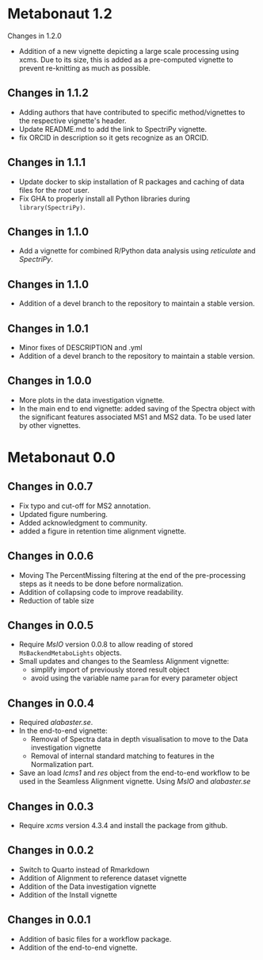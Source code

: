 # Metabonaut 1.2

Changes in 1.2.0
- Addition of a new vignette depicting a large scale processing using xcms.
  Due to its size, this is added as a pre-computed vignette to prevent re-knitting
  as much as possible.

## Changes in 1.1.2

- Adding authors that have contributed to specific method/vignettes to the
  respective vignette's header. 
- Update README.md to add the link to SpectriPy vignette. 
- fix ORCID  in description so it gets recognize as an ORCID. 

## Changes in 1.1.1

- Update docker to skip installation of R packages and caching of data files for
  the *root* user.
- Fix GHA to properly install all Python libraries during `library(SpectriPy)`.

## Changes in 1.1.0

- Add a vignette for combined R/Python data analysis using *reticulate* and
  *SpectriPy*.

## Changes in 1.1.0

- Addition of a devel branch to the repository to maintain a stable version.

## Changes in 1.0.1

- Minor fixes of DESCRIPTION and .yml
- Addition of a devel branch to the repository to maintain a stable version.

## Changes in 1.0.0

- More plots in the data investigation vignette.
- In the main end to end vignette: added saving of the Spectra object with the
  significant features associated MS1 and MS2 data. To be used later by other
  vignettes.


# Metabonaut 0.0

## Changes in 0.0.7

- Fix typo and cut-off for MS2 annotation.
- Updated figure numbering.
- Added acknowledgment to community.
- added a figure in retention time alignment vignette.

## Changes in 0.0.6

- Moving The PercentMissing filtering at the end of
  the pre-processing steps as it needs to be done
  before normalization.
- Addition  of collapsing code to improve readability.
- Reduction of table size

## Changes in 0.0.5

- Require *MsIO* version 0.0.8 to allow reading of stored
  `MsBackendMetaboLights` objects.
- Small updates and changes to the Seamless Alignment vignette:
  - simplify import of previously stored result object
  - avoid using the variable name `param` for every parameter object

## Changes in 0.0.4
- Required *alabaster.se*.
- In the end-to-end vignette:
  - Removal of Spectra data in depth visualisation to
    move to the Data investigation vignette
  - Removal of internal standard matching to features
    in the Normalization part.
- Save an load *lcms1* and *res* object from the end-to-end workflow
  to be used in the Seamless Alignment vignette. Using *MsIO* and
  *alabaster.se*

## Changes in 0.0.3
- Require *xcms* version 4.3.4 and install the package from github.

## Changes in 0.0.2
- Switch to Quarto instead of Rmarkdown
- Addition of Alignment to reference dataset vignette
- Addition of the Data investigation vignette
- Addition of the Install vignette

## Changes in 0.0.1
- Addition of basic files for a workflow package.
- Addition of the end-to-end vignette.
